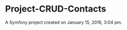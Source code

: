 Project-CRUD-Contacts
=====================

A Symfony project created on January 15, 2016, 3:04 pm.
